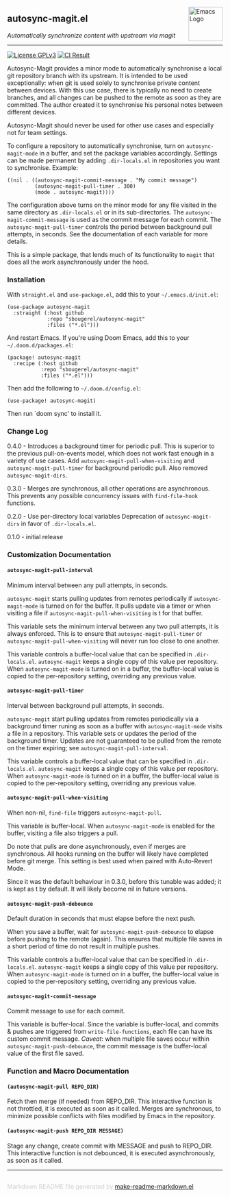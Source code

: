 <a href="https://github.com/sbougerel/autosync-magit"><img src="https://www.gnu.org/software/emacs/images/emacs.png" alt="Emacs Logo" width="80" height="80" align="right"></a>
## autosync-magit.el
*Automatically synchronize content with upstream via magit*

---

[![License GPLv3](https://img.shields.io/badge/license-GPL_v3-green.svg)](http://www.gnu.org/licenses/gpl-3.0.html)
[![CI Result](https://github.com/sbougerel/autosync-magit/actions/workflows/makefile.yml/badge.svg)](https://github.com/sbougerel/autosync-magit/actions)

Autosync-Magit provides a minor mode to automatically synchronise a local git
repository branch with its upstream.  It is intended to be used
exceptionally: when git is used solely to synchronise private content between
devices.  With this use case, there is typically no need to create branches,
and all changes can be pushed to the remote as soon as they are committed.
The author created it to synchronise his personal notes between different
devices.

Autosync-Magit should never be used for other use cases and especially not
for team settings.

To configure a repository to automatically synchronise, turn on
`autosync-magit-mode` in a buffer, and set the package variables accordingly.
Settings can be made permanent by adding `.dir-locals.el` in repositories you
want to synchronise.  Example:

    ((nil . ((autosync-magit-commit-message . "My commit message")
             (autosync-magit-pull-timer . 300)
             (mode . autosync-magit))))

The configuration above turns on the minor mode for any file visited in the
same directory as `.dir-locals.el` or in its sub-directories.  The
`autosync-magit-commit-message` is used as the commit message for each
commit.  The `autosync-magit-pull-timer` controls the period between
background pull attempts, in seconds.  See the documentation of each variable
for more details.

This is a simple package, that lends much of its functionality to `magit`
that does all the work asynchronously under the hood.

### Installation


With `straight.el` and `use-package.el`, add this to your `~/.emacs.d/init.el`:

    (use-package autosync-magit
      :straight (:host github
                 :repo "sbougerel/autosync-magit"
                 :files ("*.el")))

And restart Emacs.  If you're using Doom Emacs, add this to your
`~/.doom.d/packages.el`:

    (package! autosync-magit
      :recipe (:host github
               :repo "sbougerel/autosync-magit"
               :files ("*.el")))

Then add the following to `~/.doom.d/config.el`:

    (use-package! autosync-magit)

Then run `doom sync' to install it.

### Change Log


0.4.0 - Introduces a background timer for periodic pull.  This is superior to
the previous pull-on-events model, which does not work fast enough in a
variety of use cases.  Add `autosync-magit-pull-when-visiting` and
`autosync-magit-pull-timer` for background periodic pull.  Also removed
`autosync-magit-dirs`.

0.3.0 - Merges are synchronous, all other operations are asynchronous.  This
prevents any possible concurrency issues with `find-file-hook` functions.

0.2.0 - Use per-directory local variables
Deprecation of `autosync-magit-dirs` in favor of `.dir-locals.el`.

0.1.0 - initial release



### Customization Documentation

#### `autosync-magit-pull-interval`

Minimum interval between any pull attempts, in seconds.

`autosync-magit` starts pulling
updates from remotes periodically if `autosync-magit-mode` is
turned on for the buffer.  It pulls update via a timer or when
visiting a file if `autosync-magit-pull-when-visiting` is t for
that buffer.

This variable sets the minimum interval between any two pull
attempts, it is always enforced.  This is to ensure that
`autosync-magit-pull-timer` or
`autosync-magit-pull-when-visiting` will never run too close to
one another.

This variable controls a buffer-local value that can be specified
in `.dir-locals.el`.  `autosync-magit` keeps a single copy of
this value per repository.  When `autosync-magit-mode` is turned
on in a buffer, the buffer-local value is copied to the
per-repository setting, overriding any previous value.

#### `autosync-magit-pull-timer`

Interval between background pull attempts, in seconds.

`autosync-magit` start pulling updates from remotes periodically
via a background timer runing as soon as a buffer with
`autosync-magit-mode` visits a file in a repository.  This
variable sets or updates the period of the background timer.
Updates are not guaranteed to be pulled from the remote on the
timer expiring; see `autosync-magit-pull-interval`.

This variable controls a buffer-local value that can be specified
in `.dir-locals.el`.  `autosync-magit` keeps a single copy of
this value per repository.  When `autosync-magit-mode` is turned
on in a buffer, the buffer-local value is copied to the
per-repository setting, overriding any previous value.

#### `autosync-magit-pull-when-visiting`

When non-nil, `find-file` triggers `autosync-magit-pull`.

This variable is buffer-local.  When `autosync-magit-mode` is
enabled for the buffer, visiting a file also triggers a pull.

Do note that pulls are done asynchronously, even if merges are
synchronous.  All hooks running on the buffer will likely have
completed before git merge.  This setting is best used when
paired with Auto-Revert Mode.

Since it was the default behaviour in 0.3.0, before this tunable
was added; it is kept as t by default.  It will likely become nil
in future versions.

#### `autosync-magit-push-debounce`

Default duration in seconds that must elapse before the next push.

When you save a buffer, wait for `autosync-magit-push-debounce`
to elapse before pushing to the remote (again).  This ensures
that multiple file saves in a short period of time do not result
in multiple pushes.

This variable controls a buffer-local value that can be specified
in `.dir-locals.el`.  `autosync-magit` keeps a single copy of
this value per repository.  When `autosync-magit-mode` is turned
on in a buffer, the buffer-local value is copied to the
per-repository setting, overriding any previous value.

#### `autosync-magit-commit-message`

Commit message to use for each commit.

This variable is buffer-local.  Since the variable is
buffer-local, and commits & pushes are triggered from
`write-file-functions`, each file can have its custom commit
message.  *Caveat*: when multiple file saves occur within
`autosync-magit-push-debounce`, the commit message is the
buffer-local value of the first file saved.

### Function and Macro Documentation

#### `(autosync-magit-pull REPO_DIR)`

Fetch then merge (if needed) from REPO_DIR.
This interactive function is not throttled, it is executed as
soon as it called.  Merges are synchronous, to minimize possible
conflicts with files modified by Emacs in the repository.

#### `(autosync-magit-push REPO_DIR MESSAGE)`

Stage any change, create commit with MESSAGE and push to REPO_DIR.
This interactive function is not debounced, it is executed
asynchronously, as soon as it called.

-----
<div style="padding-top:15px;color: #d0d0d0;">
Markdown README file generated by
<a href="https://github.com/mgalgs/make-readme-markdown">make-readme-markdown.el</a>
</div>
